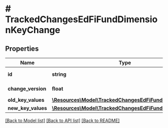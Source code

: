 # # TrackedChangesEdFiFundDimensionKeyChange

## Properties

Name | Type | Description | Notes
------------ | ------------- | ------------- | -------------
**id** | **string** | Resource identifier | [optional]
**change_version** | **float** | Change version | [optional]
**old_key_values** | [**\Resources\Model\TrackedChangesEdFiFundDimensionKey**](TrackedChangesEdFiFundDimensionKey.md) |  | [optional]
**new_key_values** | [**\Resources\Model\TrackedChangesEdFiFundDimensionKey**](TrackedChangesEdFiFundDimensionKey.md) |  | [optional]

[[Back to Model list]](../../README.md#models) [[Back to API list]](../../README.md#endpoints) [[Back to README]](../../README.md)
